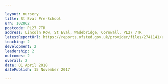 ```yaml
---

layout: nursery
title: St Eval Pre-School
urn: 102862
postcode: PL27 7TR
address: Lincoln Row, St Eval, Wadebridge, Cornwall, PL27 7TR
latestReportUrl: https://reports.ofsted.gov.uk/provider/files/2741141/urn/102862.pdf
teaching: 2
development: 2
leadership: 2
outcomes: 2
overall: 2
date: 01 April 2018 
datePublish: 15 November 2017

---
```

